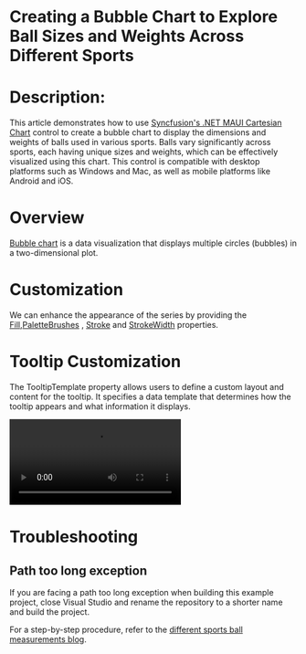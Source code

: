 # Creating a Bubble Chart to Explore Ball Sizes and Weights Across Different Sports

# Description:

This article demonstrates how to use [Syncfusion's .NET MAUI Cartesian Chart](https://www.syncfusion.com/maui-controls/maui-cartesian-charts) control to create a bubble chart to display the dimensions and weights of balls used in various sports. Balls vary significantly across sports, each having unique sizes and weights, which can be effectively visualized using this chart. This control is compatible with desktop platforms such as Windows and Mac, as well as mobile platforms like Android and iOS.

# Overview

[Bubble chart](https://help.syncfusion.com/maui/cartesian-charts/bubble) is a data visualization that displays multiple circles (bubbles) in a two-dimensional plot.

# Customization

We can enhance the appearance of the series by providing the [Fill](https://help.syncfusion.com/cr/maui/Syncfusion.Maui.Charts.ChartSeries.html#Syncfusion_Maui_Charts_ChartSeries_Fill),[PaletteBrushes](https://help.syncfusion.com/cr/maui/Syncfusion.Maui.Charts.ChartSeries.html#Syncfusion_Maui_Charts_ChartSeries_PaletteBrushes) , [Stroke](https://help.syncfusion.com/cr/maui/Syncfusion.Maui.Charts.BubbleSeries.html#Syncfusion_Maui_Charts_BubbleSeries_Stroke) and [StrokeWidth](https://help.syncfusion.com/cr/maui/Syncfusion.Maui.Charts.XYDataSeries.html#Syncfusion_Maui_Charts_XYDataSeries_StrokeWidth) properties. 

# Tooltip Customization

The TooltipTemplate property allows users to define a custom layout and content for the tooltip. It specifies a data template that determines how the tooltip appears and what information it displays.

![Bubble chart with customzised tooltip in MAUI Chart](../../../bubble.mp4)


# Troubleshooting

## Path too long exception

If you are facing a path too long exception when building this example project, close Visual Studio and rename the repository to a shorter name and build the project.

For a step-by-step procedure, refer to the [different sports ball measurements blog]().